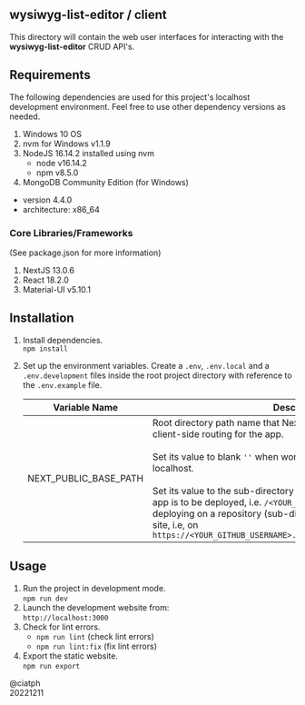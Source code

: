 ## wysiwyg-list-editor / client

This directory will contain the web user interfaces for interacting with the **wysiwyg-list-editor** CRUD API's.

## Requirements

The following dependencies are used for this project's localhost development environment. Feel free to use other dependency versions as needed.

1. Windows 10 OS
2. nvm for Windows v1.1.9
3. NodeJS 16.14.2 installed using nvm
   - node v16.14.2
   - npm v8.5.0
4. MongoDB Community Edition (for Windows)
  - version 4.4.0
  - architecture: x86_64

### Core Libraries/Frameworks

(See package.json for more information)

1. NextJS 13.0.6
2. React 18.2.0
3. Material-UI v5.10.1

## Installation

1. Install dependencies.<br>
`npm install`

2. Set up the environment variables. Create a `.env`, `.env.local` and a `.env.development` files inside the root project directory with reference to the `.env.example` file.<br>

   | Variable Name         | Description                                                                                                                                                                                                                                                                                                                                                                                                                                                                 |
   | --------------------- | --------------------------------------------------------------------------------------------------------------------------------------------------------------------------------------------------------------------------------------------------------------------------------------------------------------------------------------------------------------------------------------------------------------------------------------------------------------------------- |
   | NEXT_PUBLIC_BASE_PATH | Root directory path name that NextJS uses for assets, media and client-side routing for the app.<br><br>Set its value to blank `''` when working on development mode in localhost.<br><br>Set its value to the sub-directory name where the exported NextJS app is to be deployed, i.e. `/<YOUR_REPOSITORY_NAME>` when<br> deploying on a repository (sub-directory) of a root GitHub Pages site, i.e, on `https://<YOUR_GITHUB_USERNAME>.github.io/<YOUR_REPOSITORY_NAME>` |

## Usage

1. Run the project in development mode.<br>
`npm run dev`
2. Launch the development website from:<br>
`http://localhost:3000`
3. Check for lint errors.
   - `npm run lint` (check lint errors)
   - `npm run lint:fix` (fix lint errors)
5. Export the static website.<br>
`npm run export`


@ciatph<br>
20221211
